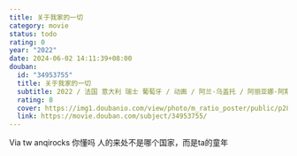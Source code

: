 ```yaml
---
title: 关于我家的一切
category: movie
status: todo
rating: 0
year: "2022"
date: 2024-06-02 14:11:39+08:00
douban:
  id: "34953755"
  title: 关于我家的一切
  subtitle: 2022 / 法国 意大利 瑞士 葡萄牙 / 动画 / 阿兰·乌盖托 / 阿丽亚娜·阿斯卡里德 阿兰·乌盖托
  rating: 8
  cover: https://img1.doubanio.com/view/photo/m_ratio_poster/public/p2874657180.jpg
  link: https://movie.douban.com/subject/34953755/
---
```


Via tw anqirocks 你懂吗 人的来处不是哪个国家，而是ta的童年
